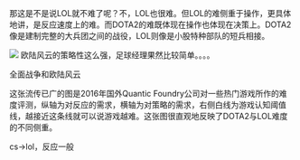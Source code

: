 
那这是不是说LOL就不难了呢？不，LOL也很难。但LOL的难侧重于操作，更具体地讲，是反应速度上的难。而DOTA2的难既体现在操作也体现在决策上。DOTA2像是建制完整的大兵团之间的战役，LOL则像是小股特种部队的短兵相接。

![](https://i.imgur.com/kD6lz5f.png)
欧陆风云的策略性这么强，足球经理果然比较简单。。。。

全面战争和欧陆风云

这张流传已广的图是2016年国外Quantic Foundry公司对一些热门游戏所作的难度评测，纵轴为对反应的需求，横轴为对策略的需求，右侧白线为游戏认知阈值线，越接近这条线就可以说游戏越难。这张图很直观地反映了DOTA2与LOL难度的不同侧重。


cs->lol，反应一般


